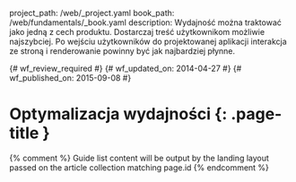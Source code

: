 project_path: /web/_project.yaml
book_path: /web/fundamentals/_book.yaml
description: Wydajność można traktować jako jedną z cech produktu. Dostarczaj treść użytkownikom możliwie najszybciej. Po wejściu użytkowników do projektowanej aplikacji interakcja ze stroną i renderowanie powinny być jak najbardziej płynne.

{# wf_review_required #}
{# wf_updated_on: 2014-04-27 #}
{# wf_published_on: 2015-09-08 #}

# Optymalizacja wydajności {: .page-title }




{% comment %}
Guide list content will be output by the landing layout passed on the article collection matching page.id
{% endcomment %}


